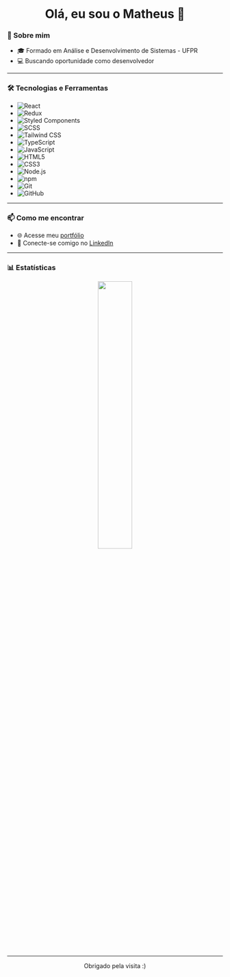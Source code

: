 <h1 align="center">Olá, eu sou o Matheus 👋</h1>

### 🚀 Sobre mim
- 🎓 Formado em Análise e Desenvolvimento de Sistemas - UFPR  
- 💻 Buscando oportunidade como desenvolvedor  

---

### 🛠️ Tecnologias e Ferramentas

- ![React](https://img.shields.io/badge/-React-61DAFB?style=flat&logo=react&logoColor=000)
- ![Redux](https://img.shields.io/badge/-Redux-764ABC?style=flat&logo=redux&logoColor=fff)
- ![Styled Components](https://img.shields.io/badge/-Styled--Components-db7092?style=flat&logo=styled-components&logoColor=fff)
- ![SCSS](https://img.shields.io/badge/-SCSS-CC6699?style=flat&logo=sass&logoColor=fff)
- ![Tailwind CSS](https://img.shields.io/badge/-TailwindCSS-38B2AC?style=flat&logo=tailwind-css&logoColor=fff)
- ![TypeScript](https://img.shields.io/badge/-TypeScript-3178C6?style=flat&logo=typescript&logoColor=fff)
- ![JavaScript](https://img.shields.io/badge/-JavaScript-F7DF1E?style=flat&logo=javascript&logoColor=000)
- ![HTML5](https://img.shields.io/badge/-HTML5-E34F26?style=flat&logo=html5&logoColor=fff)
- ![CSS3](https://img.shields.io/badge/-CSS3-1572B6?style=flat&logo=css3)
- ![Node.js](https://img.shields.io/badge/-Node.js-339933?style=flat&logo=nodedotjs&logoColor=fff)
- ![npm](https://img.shields.io/badge/-npm-CB3837?style=flat&logo=npm&logoColor=fff)
- ![Git](https://img.shields.io/badge/-Git-F05032?style=flat&logo=git&logoColor=fff)
- ![GitHub](https://img.shields.io/badge/-GitHub-181717?style=flat&logo=github)

---

### 📫 Como me encontrar

- 🌐 Acesse meu [portfólio]([https://matheuskerscher.github.io/links/](https://portfolio-theta-orpin-65.vercel.app/))
- 💼 Conecte-se comigo no [LinkedIn](https://www.linkedin.com/in/matheus-kerscher/) 

---

### 📊 Estatísticas

<div align="center">
  <img width="40%" src="https://github-readme-stats.vercel.app/api/top-langs/?username=MatheusKerscher&layout=compact&langs_count=7&theme=tokyonight"/>
</div>

---

<div align="center">
  Obrigado pela visita :)
</div>
